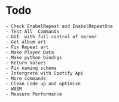 # Todo
	- Check EnabelRepeat and EnabelRepeatOne
	- Test All  Commands
	- GUI  with full control of server
	- Get album art
	- Fix Repeat art
	- Make Player Data
	- Make python bindngs
	- Return Values
	- Fix naming schema
	- Intergrate with Spotify Api
	- More commands
	- Clean Code up and optimise
	- WASM
	- Measure Performance
